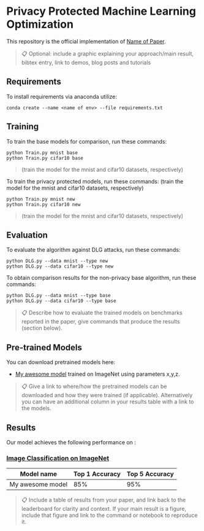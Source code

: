# Privacy Protected Machine Learning Optimization

This repository is the official implementation of [Name of Paper](https://link.com). 

>📋  Optional: include a graphic explaining your approach/main result, bibtex entry, link to demos, blog posts and tutorials

## Requirements

To install requirements via anaconda utilize:

```setup
conda create --name <name of env> --file requirements.txt
```

## Training

To train the base models for comparison, run these commands:

```train
python Train.py mnist base
python Train.py cifar10 base
```
> (train the model for the mnist and cifar10 datasets, respectively)



To train the privacy protected models, run these commands:
(train the model for the mnist and cifar10 datasets, respectively)
```train
python Train.py mnist new
python Train.py cifar10 new
```
>(train the model for the mnist and cifar10 datasets, respectively)

## Evaluation

To evaluate the algorithm against DLG attacks, run these commands:

```eval
python DLG.py --data mnist --type new
python DLG.py --data cifar10 --type new
```

To obtain comparison results for the non-privacy base algorithm, run these commands:
```eval
python DLG.py --data mnist --type base
python DLG.py --data cifar10 --type base
```

>📋  Describe how to evaluate the trained models on benchmarks reported in the paper, give commands that produce the results (section below).

## Pre-trained Models

You can download pretrained models here:

- [My awesome model](https://drive.google.com/mymodel.pth) trained on ImageNet using parameters x,y,z. 

>📋  Give a link to where/how the pretrained models can be downloaded and how they were trained (if applicable).  Alternatively you can have an additional column in your results table with a link to the models.

## Results

Our model achieves the following performance on :

### [Image Classification on ImageNet](https://paperswithcode.com/sota/image-classification-on-imagenet)

| Model name         | Top 1 Accuracy  | Top 5 Accuracy |
| ------------------ |---------------- | -------------- |
| My awesome model   |     85%         |      95%       |

>📋  Include a table of results from your paper, and link back to the leaderboard for clarity and context. If your main result is a figure, include that figure and link to the command or notebook to reproduce it. 

